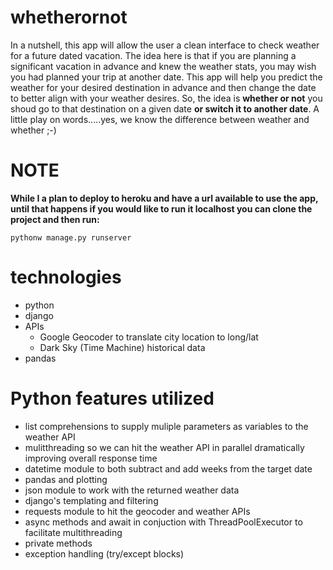 # whetherornot 
In a nutshell, this app will allow the user a clean interface to check weather for a future dated vacation.
The idea here is that if you are planning a significant vacation in advance and knew the weather stats,
you may wish you had planned your trip at another date.  This app will help you predict the weather for your
desired destination in advance and then change the date to better align with your weather desires.  So, the 
idea is __**whether or not**__ you shoud go to that destination on a given date __or switch it to another date__.  A little play on words.....yes, we know the difference between weather and whether ;-)

# NOTE
__While I a plan to deploy to heroku and have a url available to use the app, until that happens if you would like to run it localhost you can clone the project and then run:__

    pythonw manage.py runserver


# technologies
- python
- django
- APIs
  - Google Geocoder to translate city location to long/lat 
  - Dark Sky (Time Machine) historical data
- pandas

# Python features utilized
- list comprehensions to supply muliple parameters as variables to the weather API
- mulitthreading so we can hit the weather API in parallel dramatically improving overall response time
- datetime module to both subtract and add weeks from the target date
- pandas and plotting 
- json module to work with the returned weather data  
- django's templating and filtering 
- requests module to hit the geocoder and weather APIs
- async methods and await in conjuction with ThreadPoolExecutor to facilitate multithreading 
- private methods 
- exception handling (try/except blocks)
